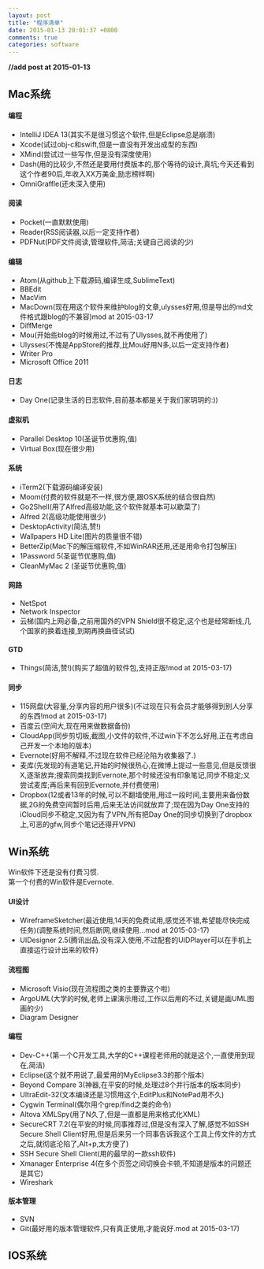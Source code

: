 ```yaml
---
layout: post
title: "程序清单"
date: 2015-01-13 20:01:37 +0800
comments: true
categories: software
---
```

**//add post at 2015-01-13**

## Mac系统

#### 编程
* IntelliJ IDEA 13(其实不是很习惯这个软件,但是Eclipse总是崩溃)
* Xcode(试过obj-c和swift,但是一直没有开发出成型的东西)
* XMind(尝试过一些写作,但是没有深度使用)
* Dash(用的比较少,不然还是要用付费版本的,那个等待的设计,真坑;今天还看到这个作者90后,年收入XX万美金,励志榜样啊)
* OmniGraffle(还未深入使用)

#### 阅读
* Pocket(一直默默使用)
* Reader(RSS阅读器,以后一定支持作者)
* PDFNut(PDF文件阅读,管理软件,简洁;关键自己阅读的少)

#### 编辑
* Atom(从github上下载源码,编译生成,SublimeText)
* BBEdit
* MacVim
* MacDown(现在用这个软件来维护blog的文章,ulysses好用,但是导出的md文件格式跟blog的不兼容)mod at 2015-03-17
* DiffMerge
* Mou(开始些blog的时候用过,不过有了Ulysses,就不再使用了)
* Ulysses(不愧是AppStore的推荐,比Mou好用N多,以后一定支持作者)
* Writer Pro
* Microsoft Office 2011

#### 日志
* Day One(记录生活的日志软件,目前基本都是关于我们家玥玥的:))

#### 虚拟机
* Parallel Desktop 10(圣诞节优惠购,值)
* Virtual Box(现在很少用)

#### 系统
* iTerm2(下载源码编译安装)
* Moom(付费的软件就是不一样,很方便,跟OSX系统的结合很自然)
* Go2Shell(用了Alfred高级功能,这个软件就基本可以歇菜了)
* Alfred 2(高级功能使用很少)
* DesktopActivity(简洁,赞!)
* Wallpapers HD Lite(图片的质量很不错)
* BetterZip(Mac下的解压缩软件,不如WinRAR还用,还是用命令打包解压)
* 1Password 5(圣诞节优惠购,值)
* CleanMyMac 2 (圣诞节优惠购,值)

#### 网路
* NetSpot
* Network Inspector
* 云梯(国内上网必备,之前用国外的VPN Shield很不稳定,这个也是经常断线,几个国家的换着连接,到期再换曲径试试)

#### GTD
* Things(简洁,赞!)(购买了超值的软件包,支持正版!mod at 2015-03-17)

#### 同步
* 115网盘(大容量,分享内容的用户很多)(不过现在只有会员才能够得到别人分享的东西!mod at 2015-03-17)
* 百度云(空间大,现在用来做数据备份)
* CloudApp(同步剪切板,截图,小文件的软件,不过win下不怎么好用,正在考虑自己开发一个本地的版本)
* Evernote(好用不解释,不过现在软件已经沦陷为收集器了.)
* 麦库(先发现的有道笔记,开始的时候很热心,在微博上提过一些意见,但是反馈很X,逐渐放弃;搜索同类找到Evernote,那个时候还没有印象笔记,同步不稳定;又尝试麦库;再后来有回到Evernote,并付费使用)
* Dropbox(12或者13年的时候,可以不翻墙使用,用过一段时间,主要用来备份数据,2G的免费空间暂时后用,后来无法访问就放弃了;现在因为Day One支持的iCloud同步不稳定,又因为有了VPN,所有把Day One的同步切换到了dropbox上,可恶的gfw,同步个笔记还得开VPN)

## Win系统
Win软件下还是没有付费习惯.  
第一个付费的Win软件是Evernote.  

#### UI设计
* WireframeSketcher(最近使用,14天的免费试用,感觉还不错,希望能尽快完成任务)(调整系统时间,然后断网,继续使用...mod at 2015-03-17)
* UIDesigner 2.5(腾讯出品,没有深入使用,不过配套的UIDPlayer可以在手机上直接运行设计出来的软件)

#### 流程图
* Microsoft Visio(现在流程图之类的主要靠这个啦)
* ArgoUML(大学的时候,老师上课演示用过,工作以后用的不过,关键是画UML图画的少)
* Diagram Designer

#### 编程
* Dev-C++(第一个C开发工具,大学的C++课程老师用的就是这个,一直使用到现在,简洁)
* Eclipse(这个就不用说了,最爱用的MyEclipse3.3的那个版本)
* Beyond Compare 3(神器,在平安的时候,处理过8个并行版本的版本同步)
* UltraEdit-32(文本编译还是习惯用这个,EditPlus和NotePad用不久)
* Cygwin Terminal(偶尔用个grep/find之类的命令)
* Altova XMLSpy(用了N久了,但是一直都是用来格式化XML)
* SecureCRT 7.2(在平安的时候,同事推荐过,但是没有深入了解,感觉不如SSH Secure Shell Client好用,但是后来另一个同事告诉我这个工具上传文件的方式之后,就彻底沦陷了,Alt+p,太方便了)
* SSH Secure Shell Client(用的最早的一款ssh软件)
* Xmanager Enterprise 4(在多个页签之间切换会卡顿,不知道是版本的问题还是其它)
* Wireshark

#### 版本管理
* SVN
* Git(最好用的版本管理软件,只有真正使用,才能说好.mod at 2015-03-17)

## IOS系统
